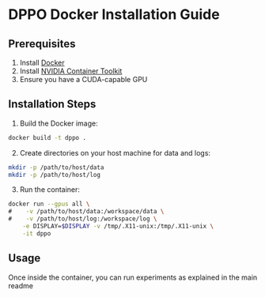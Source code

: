 # DPPO Docker Installation Guide

## Prerequisites
1. Install [Docker](https://docs.docker.com/get-docker/)
2. Install [NVIDIA Container Toolkit](https://docs.nvidia.com/datacenter/cloud-native/container-toolkit/install-guide.html)
3. Ensure you have a CUDA-capable GPU


## Installation Steps

1. Build the Docker image:
```bash
docker build -t dppo .
```

2. Create directories on your host machine for data and logs:
```bash
mkdir -p /path/to/host/data
mkdir -p /path/to/host/log
```

3. Run the container:
```bash
docker run --gpus all \
#    -v /path/to/host/data:/workspace/data \
#    -v /path/to/host/log:/workspace/log \
    -e DISPLAY=$DISPLAY -v /tmp/.X11-unix:/tmp/.X11-unix \
    -it dppo
```

## Usage
Once inside the container, you can run experiments as explained in the main readme